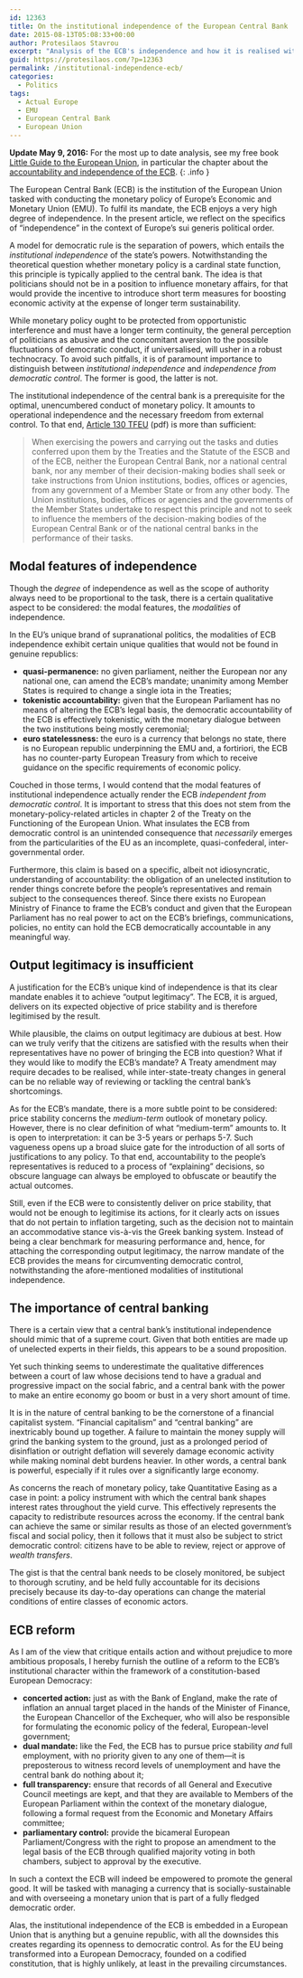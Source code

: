 ```yaml
---
id: 12363
title: On the institutional independence of the European Central Bank
date: 2015-08-13T05:08:33+00:00
author: Protesilaos Stavrou
excerpt: "Analysis of the ECB's independence and how it is realised within the existing EU framework. The ECB is effectively independent from democratic control."
guid: https://protesilaos.com/?p=12363
permalink: /institutional-independence-ecb/
categories:
  - Politics
tags:
  - Actual Europe
  - EMU
  - European Central Bank
  - European Union
---
```

**Update May 9, 2016:** For the most up to date analysis, see my free book [Little Guide to the European Union](/euguide/), in particular the chapter about the [accountability and independence of the ECB](/euguide/ecb).
{: .info }

The European Central Bank (ECB) is the institution of the European Union tasked with conducting the monetary policy of Europe&#8217;s Economic and Monetary Union (EMU). To fulfil its mandate, the ECB enjoys a very high degree of independence. In the present article, we reflect on the specifics of “independence” in the context of Europe’s sui generis political order.

A model for democratic rule is the separation of powers, which entails the _institutional independence_ of the state’s powers. Notwithstanding the theoretical question whether monetary policy is a cardinal state function, this principle is typically applied to the central bank. The idea is that politicians should not be in a position to influence monetary affairs, for that would provide the incentive to introduce short term measures for boosting economic activity at the expense of longer term sustainability.

While monetary policy ought to be protected from opportunistic interference and must have a longer term continuity, the general perception of politicians as abusive and the concomitant aversion to the possible fluctuations of democratic conduct, if universalised, will usher in a robust technocracy. To avoid such pitfalls, it is of paramount importance to distinguish between _institutional independence_ and _independence from democratic control_. The former is good, the latter is not.

The institutional independence of the central bank is a prerequisite for the optimal, unencumbered conduct of monetary policy. It amounts to operational independence and the necessary freedom from external control. To that end, <a href="http://eur-lex.europa.eu/legal-content/EN/TXT/PDF/?uri=CELEX:12012E/TXT&from=EN" target="_blank">Article 130 TFEU</a> (pdf) is more than sufficient:

> When exercising the powers and carrying out the tasks and duties conferred upon them by the Treaties and the Statute of the ESCB and of the ECB, neither the European Central Bank, nor a national central bank, nor any member of their decision-making bodies shall seek or take instructions from Union institutions, bodies, offices or agencies, from any government of a Member State or from any other body. The Union institutions, bodies, offices or agencies and the governments of the Member States undertake to respect this principle and not to seek to influence the members of the decision-making bodies of the European Central Bank or of the national central banks in the performance of their tasks.

## Modal features of independence

Though the _degree_ of independence as well as the scope of authority always need to be proportional to the task, there is a certain qualitative aspect to be considered: the modal features, the _modalities_ of independence.

In the EU&#8217;s unique brand of supranational politics, the modalities of ECB independence exhibit certain unique qualities that would not be found in genuine republics:

  * **quasi-permanence:** no given parliament, neither the European nor any national one, can amend the ECB’s mandate; unanimity among Member States is required to change a single iota in the Treaties;
  * **tokenistic accountability:** given that the European Parliament has no means of altering the ECB’s legal basis, the democratic accountability of the ECB is effectively tokenistic, with the monetary dialogue between the two institutions being mostly ceremonial;
  * **euro statelessness:** the euro is a currency that belongs no state, there is no European republic underpinning the EMU and, a fortiriori, the ECB has no counter-party European Treasury from which to receive guidance on the specific requirements of economic policy.

Couched in those terms, I would contend that the modal features of institutional independence actually render the ECB _independent from democratic control_. It is important to stress that this does not stem from the monetary-policy-related articles in chapter 2 of the Treaty on the Functioning of the European Union. What insulates the ECB from democratic control is an unintended consequence that _necessarily_ emerges from the particularities of the EU as an incomplete, quasi-confederal, inter-governmental order.

Furthermore, this claim is based on a specific, albeit not idiosyncratic, understanding of accountability: the obligation of an unelected institution to render things concrete before the people&#8217;s representatives and remain subject to the consequences thereof. Since there exists no European Ministry of Finance to frame the ECB&#8217;s conduct and given that the European Parliament has no real power to act on the ECB’s briefings, communications, policies, no entity can hold the ECB democratically accountable in any meaningful way.

## Output legitimacy is insufficient

A justification for the ECB&#8217;s unique kind of independence is that its clear mandate enables it to achieve &#8220;output legitimacy&#8221;. The ECB, it is argued, delivers on its expected objective of price stability and is therefore legitimised by the result.

While plausible, the claims on output legitimacy are dubious at best. How can we truly verify that the citizens are satisfied with the results when their representatives have no power of bringing the ECB into question? What if they would like to modify the ECB&#8217;s mandate? A Treaty amendment may require decades to be realised, while inter-state-treaty changes in general can be no reliable way of reviewing or tackling the central bank&#8217;s shortcomings.

As for the ECB&#8217;s mandate, there is a more subtle point to be considered: price stability concerns the _medium-term_ outlook of monetary policy. However, there is no clear definition of what &#8220;medium-term&#8221; amounts to. It is open to interpretation: it can be 3-5 years or perhaps 5-7. Such vagueness opens up a broad sluice gate for the introduction of all sorts of justifications to any policy. To that end, accountability to the people&#8217;s representatives is reduced to a process of “explaining” decisions, so obscure language can always be employed to obfuscate or beautify the actual outcomes.

Still, even if the ECB were to consistently deliver on price stability, that would not be enough to legitimise its actions, for it clearly acts on issues that do not pertain to inflation targeting, such as the decision not to maintain an accommodative stance vis-à-vis the Greek banking system. Instead of being a clear benchmark for measuring performance and, hence, for attaching the corresponding output legitimacy, the narrow mandate of the ECB provides the means for circumventing democratic control, notwithstanding the afore-mentioned modalities of institutional independence.

## The importance of central banking

There is a certain view that a central bank’s institutional independence should mimic that of a supreme court. Given that both entities are made up of unelected experts in their fields, this appears to be a sound proposition.

Yet such thinking seems to underestimate the qualitative differences between a court of law whose decisions tend to have a gradual and progressive impact on the social fabric, and a central bank with the power to make an entire economy go boom or bust in a very short amount of time.

It is in the nature of central banking to be the cornerstone of a financial capitalist system. “Financial capitalism” and &#8220;central banking&#8221; are inextricably bound up together. A failure to maintain the money supply will grind the banking system to the ground, just as a prolonged period of disinflation or outright deflation will severely damage economic activity while making nominal debt burdens heavier. In other words, a central bank is powerful, especially if it rules over a significantly large economy.

As concerns the reach of monetary policy, take Quantitative Easing as a case in point: a policy instrument with which the central bank shapes interest rates throughout the yield curve. This effectively represents the capacity to redistribute resources across the economy. If the central bank can achieve the same or similar results as those of an elected government&#8217;s fiscal and social policy, then it follows that it must also be subject to strict democratic control: citizens have to be able to review, reject or approve of _wealth transfers_.

The gist is that the central bank needs to be closely monitored, be subject to thorough scrutiny, and be held fully accountable for its decisions precisely because its day-to-day operations can change the material conditions of entire classes of economic actors.

## ECB reform

As I am of the view that critique entails action and without prejudice to more ambitious proposals, I hereby furnish the outline of a reform to the ECB’s institutional character within the framework of a constitution-based European Democracy:

  * **concerted action:** just as with the Bank of England, make the rate of inflation an annual target placed in the hands of the Minister of Finance, the European Chancellor of the Exchequer, who will also be responsible for formulating the economic policy of the federal, European-level government;
  * **dual mandate:** like the Fed, the ECB has to pursue price stability _and_ full employment, with no priority given to any one of them—it is preposterous to witness record levels of unemployment and have the central bank do nothing about it;
  * **full transparency:** ensure that records of all General and Executive Council meetings are kept, and that they are available to Members of the European Parliament within the context of the monetary dialogue, following a formal request from the Economic and Monetary Affairs committee;
  * **parliamentary control:** provide the bicameral European Parliament/Congress with the right to propose an amendment to the legal basis of the ECB through qualified majority voting in both chambers, subject to approval by the executive.

In such a context the ECB will indeed be empowered to promote the general good. It will be tasked with managing a currency that is socially-sustainable and with overseeing a monetary union that is part of a fully fledged democratic order.

Alas, the institutional independence of the ECB is embedded in a European Union that is anything but a genuine republic, with all the downsides this creates regarding its openness to democratic control. As for the EU being transformed into a European Democracy, founded on a codified constitution, that is highly unlikely, at least in the prevailing circumstances.
